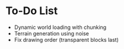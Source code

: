 # To-Do List
- Dynamic world loading with chunking
- Terrain generation using noise
- Fix drawing order (transparent blocks last)
